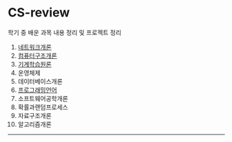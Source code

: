 # CS-review

학기 중 배운 과목 내용 정리 및 프로젝트 정리

1. [네트워크개론](https://github.com/jun4021/CS-review/tree/master/Network)
2. [컴퓨터구조개론](https://github.com/jun4021/CS-review/tree/master/Computer%20Architecture)
3. [기계학습원론](https://github.com/jun4021/CS-review/tree/master/Fundamental%20of%20Machine%20Learning)
4. 운영체제
5. 데이터베이스개론
6. [프로그래밍언어](https://github.com/jun4021/CS-review/tree/master/Programming%20Language)
7. 소프트웨어공학개론
8. 확률과랜덤프로세스
9. 자료구조개론
10. 알고리즘개론

--------
